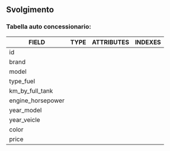 ## Svolgimento

### Tabella auto concessionario:

| FIELD             | TYPE | ATTRIBUTES | INDEXES |
| ----------------- | ---- | ---------- | ------- |
| id                |      |            |         |
| brand             |      |            |         |
| model             |      |            |         |
| type_fuel         |      |            |         |
| km_by_full_tank   |      |            |         |
| engine_horsepower |      |            |         |
| year_model        |      |            |         |
| year_veicle       |      |            |         |
| color             |      |            |         |
| price             |      |            |         |
